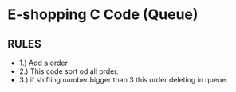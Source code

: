  # E-shopping C Code (Queue)
 
 ## RULES 
 
 - 1.) Add a order <br/>
 - 2.) This code sort od all order. <br/>
 - 3.) if shifting number bigger than 3 this order deleting in queue. <br/> 
